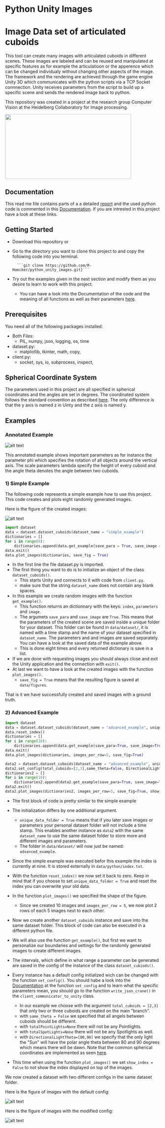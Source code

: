 # Python Unity Images

# Image Data set of articulated cuboids
This tool can create many images with articulated cuboids in different scenes.
These images are labeled and can be reused and manipulated at specific features as for example the articulatioon or the apperence which can be changed individualy without changing other aspects of the image.
The framework and the rendering are achieved through the game engine Unity 3D which communicates with the python scripts via a TCP Socket connnection.
Unity receives parameters from the script to build up a specific scene and sends the rendered image back to python.

This repository was created in a project at the research group Computer Vision at the Heidelberg Collaboratory for Image processing.   


<img src="https://github.com/R-Haecker/python_unity_images/raw/master/data/dataset/examples_to_show/ex2.png" height="210" width="410">

## Documentation
This read me file contains parts of a a detailed [report](report.pdf)
and the used python code is commented in this [Documentation](https://python-unity-images.readthedocs.io/en/latest/). If you are intrested in this project have a look at these links.


## Getting Started
* Download this repository or
* Go to the directory you want to clone this project to and copy the following code into you terminal.

        ```git clone https://github.com/R-Haecker/python_unity_images.git}```

* Try out the examples given in the next section and modify them as you desire to learn to work with this project.
    * You can have a look into the Documentation of the code and the meaning of all functions as well as their parameters [here](https://python-unity-images.readthedocs.io/en/latest/).

## Prerequisites
You need all of the following packages installed:
* Both Files:
    * PIL, numpy, json, logging, os, time
* dataset.py:
    * matplotlib, tkinter, math, copy,
* client.py:
    * socket, sys, io, subprocess, inspect,

## Spherical Coordinate System
The parameters used in this project are all specified in spherical coordinates and the angles are set in degrees. The coordinated system follows the standard convention as described [here](https://en.wikipedia.org/wiki/Spherical_coordinate_system). The only difference is that the y axis is named z in Uinty and the z axis
is named y.


## Examples
### Annotated Example
![alt text](https://github.com/R-Haecker/python_unity_images/data/dataset/examples_to_show/annotated_example_cuboid.png)

This annotated example shows important parameters as for instance the parameter phi which specifies the rotation of all objects around the vertical axis. The scale parameters lambda specify the height of every cuboid and the angle theta denotes the angle between two cuboids.     

### 1) Simple Example 
The following code represents a simple example how to use this project.
This code creates and plots eight randomly generated images. 

Here is the figure of the created images:

![alt text](https://github.com/R-Haecker/python_unity_images/raw/master/data/figures/fig_simple_example__from_index_0_to_index_7.png)


```python
import dataset
data = dataset.dataset_cuboids(dataset_name = "simple_example")
dictionaries = []
for i in range(8):
    dictionaries.append(data.get_example(save_para = True, save_image = True))
data.exit()
data.plot_images(dictionaries, save_fig = True)
```

* In the first line the file dataset.py is imported.
* The first thing you want to do is to initialize an object of the class ``dataset_cuboids()``.
    * This starts Unity and connects to it with code from ``client.py``. 
    * make sure that the string ``dataset_name`` does not contain any blank spaces.
* In this example we create random images with the function ``get_example()``.
    * This function returns an dictionnary with the keys: ``index``, ``parameters`` and ``image``.
    * The argumets ``save_para`` and ``save_image`` are ``True``. This means that the parameters of the created scene are saved inside a unique folder for your dataset. This folder can be found in ``data/dataset/``, it is named with a time stamp and the name of your dataset specified in ``dataset_name``.
    The parameters and and images are saved separately. You can have a look at the saved data of the example above.
    * This is done eight times and every returned dictionary is save in a list.
* If we are done with requesting images you should always close and exit the Unity application and the connection with ``exit()``.
* At last we want to have a look at the created images with the function ``plot_images()``.
    * ``save_fig = True`` means that the resulting figure is saved at ``data/figures``.

That is it we have successfully created and saved images with a ground truth. 


### 2) Advanced Example

```python
import dataset
data = dataset.dataset_cuboids(dataset_name = "advanced_example", unique_data_folder = False)
data.reset_index()
dictionaries = []
for i in range(10):
    dictionaries.append(data.get_example(save_para=True, save_image=True))
data.exit()
data.plot_images(dictionaries, images_per_row=5, save_fig=True)

data2 = dataset.dataset_cuboids(dataset_name = "advanced_example", unique_data_folder = False)
data2.set_config(total_cuboids=[2,3],same_theta=False, DirectionalLightTheta=[80,90], totalPointLights=None, totalSpotLights=None)
dictionaries2 = []
for i in range(10):
    dictionaries2.append(data2.get_example(save_para=True, save_image=True))
data2.exit()
data2.plot_images(dictionaries2, images_per_row=5, save_fig=True, show_index=False)
```

* The first block of code is pretty similar to the simple example
* The initialization differs by one additional argument.
    * ``unique_data_folder = True`` means that if you later save images or parameters your personal dataset folder will not include a time stamp. This enables another instance as ``data2`` with the same ``dataset_name`` to use the same dataset folder to store more and different images and parameters.
    * The folder in ``data/dataset/`` will now just be named:  ``advanced_example``.
* Since the simple example was executed befor this example the index is currently at nine. It is stored externally in ``data/python/index.txt``.
* With the function ``reset_index()`` we now set it back to zero. Keep in mind that if you choose to set ``unique_data_folder = True`` and reset the index you can overwrite your old data.
* In the function ``plot_images()`` we specified the shape of the figure.
    * Since we created 10 images and ``images_per_row = 5``, we now plot 2 rows of each 5 images next to each other.

* Now we create another ``dataset_cuboids`` instance and save into the same dataset folder. This block of code can also be executed in a different python file. 
* We will also use the function ``get_example()``, but first we want to personalize our boundaries and settings for the randomly generated images to create different images.
* The intervals, which define in what range a parameter can be generated are saved in the config of the instance of the class ``dataset_cubiods()``.
* Every instance has a default config initialized wich can be changed with the function ``set_config()``. You should habe a look into the [Documentation](https://python-unity-images.readthedocs.io/en/latest/) at the function ``set_config`` and to learn what the specific parameters mean, you should go to the function ``write_json_crane()`` in the ``client_communicator_to_unity`` class.  
    * In our example we choose with the argument ``total_cuboids = [2,3]`` that only two or three cuboids are created on the main "branch".
    * with ``same_theta = False`` we specified that all angels between cuboids should be different.
    * with ``totalPointLights=None`` there will not be any Pointlights. 
    * with ``totalSpotLights=None`` there will not be any Spotlights as well.
    * with ``DirectionalLightTheta=[80,90]`` we specify that the only light the "Sun" will have the polar angle theta between 80 and 90 degrees which means there will be dawn. Note that the common spherical coordinates are implemented as seen [here](https://en.wikipedia.org/wiki/Spherical_coordinate_system).  
* This time when using the function ``plot_images()`` we set ``show_index = False`` to not show the index displayed on top of the images.

We now created a dataset with two different configs in the same dataset folder.

Here is the figure of images with the default config:

![alt text](https://github.com/R-Haecker/python_unity_images/raw/master/data/figures/fig_advanced_example__from_index_0_to_index_9.png "Plot of images with default config.")


Here is the figure of images with the modified config:

![alt text](https://github.com/R-Haecker/python_unity_images/raw/master/data/figures/fig_advanced_example__from_index_10_to_index_19.png "Plot of images with personal config")
